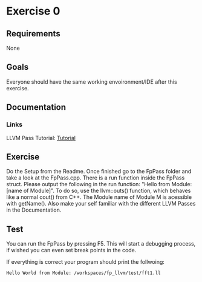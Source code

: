 # Exercise 0

## Requirements

None

## Goals
Everyone should have the same working envoironment/IDE after this exercise.


## Documentation

### Links

LLVM Pass Tutorial: [Tutorial](https://llvm.org/docs/WritingAnLLVMPass.html#quick-start-writing-hello-world)

## Exercise

Do the Setup from the Readme.
Once finished go to the FpPass folder and take a look at the FpPass.cpp.
There is a run function inside the FpPass struct. Please output the following in the run function: "Hello from Module: [name of Module]". To do so, use the llvm::outs() function, which behaves like a normal cout() from C++. The Module name of Module M is acessible with getName(). Also make your self familiar with the different LLVM Passes in the Documentation.
## Test
You can run the FpPass by pressing F5.
This will start a debugging process, if wished you can even set break points in the code.

If everything is correct your program should print the follwoing:
```
Hello World from Module: /workspaces/fp_llvm/test/fft1.ll
```
